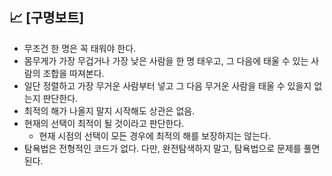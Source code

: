 ## 📈 [구명보트]

- 무조건 한 명은 꼭 태워야 한다.
- 몸무게가 가장 무겁거나 가장 낮은 사람을 한 명 태우고, 그 다음에 태울 수 있는 사람의 조합을 따져본다.
- 일단 정렬하고 가장 무거운 사람부터 넣고 그 다음 무거운 사람을 태울 수 있을지 없는지 판단한다.
- 최적의 해가 나올지 말지 시작해도 상관은 없음.
- 현재의 선택이 최적이 될 것이라고 판단한다.
  - 현재 시점의 선택이 모든 경우에 최적의 해를 보장하지는 않는다.
- 탐욕법은 전형적인 코드가 없다. 다만, 완전탐색하지 말고, 탐욕법으로 문제를 풀면 된다.
